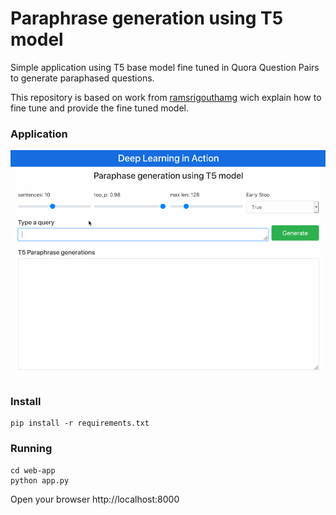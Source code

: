 # Paraphrase generation using T5 model
Simple application using T5 base model fine tuned in Quora Question Pairs to generate paraphased questions.

This repository is based on work from [ramsrigouthamg](https://github.com/ramsrigouthamg/Paraphrase-any-question-with-T5-Text-To-Text-Transfer-Transformer-) wich explain how to fine tune and provide the fine tuned model.


### Application

![Paraphrase](paraphrase.gif)


### Install

```
pip install -r requirements.txt
```


### Running 

```
cd web-app
python app.py
```

Open your browser http://localhost:8000


